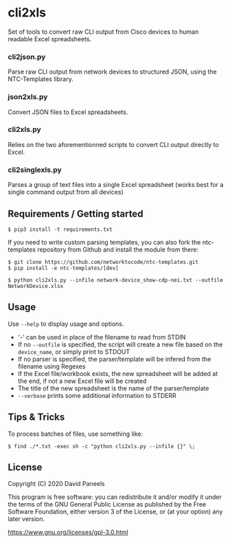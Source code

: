 # cli2xls

Set of tools to convert raw CLI output from Cisco devices to human readable Excel spreadsheets.

### cli2json.py

Parse raw CLI output from network devices to structured JSON, using the NTC-Templates library.

### json2xls.py

Convert JSON files to Excel spreadsheets.

### cli2xls.py

Relies on the two aforementionned scripts to convert CLI output directly to Excel.

### cli2singlexls.py

Parses a group of text files into a single Excel spreadsheet (works best for a single command output from all devices)

## Requirements / Getting started
```shell
$ pip3 install -t requirements.txt
```

If you need to write custom parsing templates, you can also fork the ntc-templates repository from Github and install the module from there:
```shell
$ git clone https://github.com/networktocode/ntc-templates.git
$ pip install -e ntc-templates/[dev]
```

```shell
$ python cli2xls.py --infile network-device_show-cdp-nei.txt --outfile NetworkDevice.xlsx
```

## Usage

Use ```--help``` to display usage and options.

- '-' can be used in place of the filename to read from STDIN
- If no ```--outfile``` is specified, the script will create a new file based on the ```device_name```, or simply print to STDOUT
- If no parser is specified, the parser/template will be infered from the filename using Regexes
- If the Excel file/workbook exists, the new spreadsheet will be added at the end, if not a new Excel file will be created
- The title of the new spreadsheet is the name of the parser/template
- ```--verbose``` prints some additional information to STDERR

## Tips & Tricks

To process batches of files, use something like:
```shell
$ find ./*.txt -exec sh -c "python cli2xls.py --infile {}" \;
```


## License

Copyright (C) 2020 David Paneels

This program is free software: you can redistribute it and/or modify
it under the terms of the GNU General Public License as published by
the Free Software Foundation, either version 3 of the License, or
(at your option) any later version.

https://www.gnu.org/licenses/gpl-3.0.html

